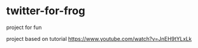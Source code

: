 # twitter-for-frog
project for fun


project based on tutorial https://www.youtube.com/watch?v=JnEH9tYLxLk
